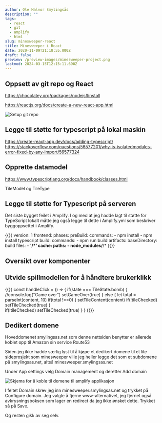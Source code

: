 ```yaml
---
author: Ole Halvor Smylingsås
description: ""
tags:
  - react
  - git
  - amplify
  - html
slug: minesweeper-react
title: Minesweeper i React
date: 2020-11-09T21:18:55.000Z
draft: false
preview: /preview-images/minesweeper-project.png
lastmod: 2024-03-15T12:15:11.690Z
---
```


<!--more-->

## Oppsett av git repo og React
https://chocolatey.org/packages/nodejs#install

https://reactjs.org/docs/create-a-new-react-app.html

![Setup git repo](/img/setup-minesweeper-react-git-repo.PNG)

## Legge til støtte for typescript på lokal maskin 
https://create-react-app.dev/docs/adding-typescript/
https://stackoverflow.com/questions/56577201/why-is-isolatedmodules-error-fixed-by-any-import/56577324

## Opprette datamodel
https://www.typescriptlang.org/docs/handbook/classes.html

TileModel og TileType

## Legge til støtte for Typescript på serveren
Det siste bygget feilet i Amplify. I og med at jeg hadde lagt til støtte for TypeScript lokalt måtte jeg også legge til dette i Amplify.yml som beskriver byggoppsettet i Amplify.

{{<highlight yaml>}}
version: 1
frontend:
  phases:
    preBuild:
      commands:
        - npm install
        - npm install typescript
    build:
      commands:
        - npm run build
  artifacts:
    baseDirectory: build
    files:
      - '**/*'
  cache:
    paths:
      - node_modules/**/*
{{</highlight>}}

## Oversikt over komponenter
<App>
    <Board>
        <Tile>

## Utvide spillmodellen for å håndtere brukerklikk
{{<highlight js>}}
const handleClick = () => {
    if(state === TileState.bomb) {
        //console.log("Game over")
        setGameOver(true)
    } else {
        let total = parseInt(content, 10)
        if(total !==0) {
            setTileContent(content)
            if(!tileChecked) setTileChecked(true)
        }  
        if(!tileChecked) setTileChecked(true)
    }
}
{{</highlight>}}

## Dedikert domene
Hoveddomenet smylingsas.net som denne nettsiden benytter er allerede koblet opp til Amazon sin service Route53

Siden jeg ikke hadde særlig lyst til å kjøpe et dedikert domene til et lite sideprosjekt som minesweeper ville jeg heller legge det som et subdomene på smylingsas.net, altså minesweeper.smylingsas.net

Under App settings velg Domain management og deretter Add domain

![Skjema for å koble til domene til amplify applikasjon](/img/amp-add-domain.PNG)

I feltet Domain skrev jeg inn minesweeper.smylingsas.net og trykket på Configure domain. Jeg valgte å fjerne www-alternativet, jeg fjernet også avkrysningsboksen som lager en redirect da jeg ikke ønsket dette. Trykket så på Save.

Og resten gikk av seg selv. 

